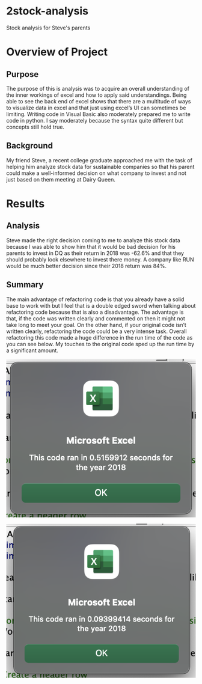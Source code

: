 # 2stock-analysis
Stock analysis for Steve's parents
# Overview of Project

## Purpose

The purpose of this is analysis was to acquire an overall understanding of the inner workings of excel and how to apply said understandings. Being able to see the back end of excel shows that there are a multitude of ways to visualize data in excel and that just using excel’s UI can sometimes be limiting. Writing code in Visual Basic also moderately prepared me to write code in python. I say moderately because the syntax quite different but concepts still hold true.

## Background

My friend Steve, a recent college graduate approached me with the task of helping him analyze stock data for sustainable companies so that his parent could make a well-informed decision on what company to invest and not just based on them meeting at Dairy Queen.


# Results

## Analysis

Steve made the right decision coming to me to analyze this stock data because I was able to show him that it would be bad decision for his parents to invest in DQ as their return in 2018 was -62.6% and that they should probably look elsewhere to invest there money. A company like RUN would be much better decision since their 2018 return was 84%.

## Summary

The main advantage of refactoring code is that you already have a solid base to work with but I feel that is a double edged sword when talking about refactoring code because that is also a disadvantage. The advantage is that, if the code was written clearly and commented on then it might not take long to meet your goal. On the other hand, if your original code isn’t written clearly, refactoring the code could be a very intense task. Overall refactoring this code made a huge difference in the run time of the code as you can see below. My touches to the original code sped up the run time by a significant amount.

![original_code_time](original_code_time.png)

![refactored_code_time](refactored_code_time.png)
